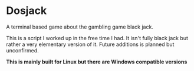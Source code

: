 # Dosjack
A terminal based game about the gambling game black jack.

This is a script I worked up in the free time I had. It isn't fully black jack but rather a very elementary version of it.
Future additions is planned but unconfirmed.

**This is mainly built for Linux but there are Windows compatible versions** 
